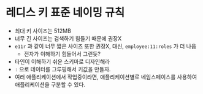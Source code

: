# 레디스 키 표준 네이밍 규칙

- 최대 키 사이즈는 512MB
- 너무 긴 사이즈는 검색하기 힘들기 때문에 권장X
- `e11r` 과 같이 너무 짧은 사이즈 또한 권장X, 대신, `employee:11:roles` 가 더 나음
  - 전자가 이해하기 힘들어서 그런듯?
- 타인이 이해하기 쉬운 스키마로 디자인해라
- `:` 으로 데이터를 그루핑해서 키값을 만들자.
- 여러 애플리케이션에서 작업중이라면, 애플리케이션별로 네임스페이스를 사용하여 애플리케이션을 구분할 수 있다.
